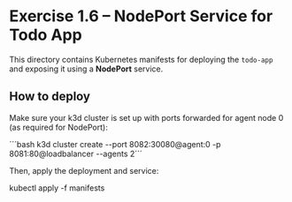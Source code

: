 # Exercise 1.6 – NodePort Service for Todo App

This directory contains Kubernetes manifests for deploying the `todo-app` and exposing it using a **NodePort** service.

## How to deploy

Make sure your k3d cluster is set up with ports forwarded for agent node 0 (as required for NodePort):

´´´bash
k3d cluster create --port 8082:30080@agent:0 -p 8081:80@loadbalancer --agents 2´´´

Then, apply the deployment and service:

kubectl apply -f manifests

